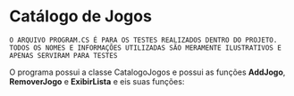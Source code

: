 # Catálogo de Jogos

```O ARQUIVO PROGRAM.CS É PARA OS TESTES REALIZADOS DENTRO DO PROJETO. TODOS OS NOMES E INFORMAÇÕES UTILIZADAS SÃO MERAMENTE ILUSTRATIVOS E APENAS SERVIRAM PARA TESTES```

O programa possui a classe CatalogoJogos e possui as funções **AddJogo**, **RemoverJogo** e **ExibirLista** e eis suas funções:

